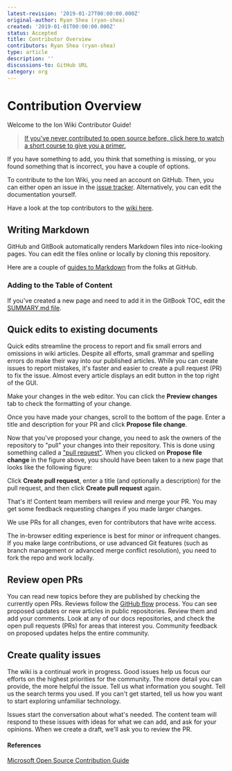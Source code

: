 ```yaml
---
latest-revision: '2019-01-27T00:00:00.000Z'
original-author: Ryan Shea (ryan-shea)
created: '2019-01-01T00:00:00.000Z'
status: Accepted
title: Contributor Overview
contributors: Ryan Shea (ryan-shea)
type: article
description: ''
discussions-to: GitHub URL
category: org
---
```


# Contribution Overview

Welcome to the Ion Wiki Contributor Guide!

> [If you've never contributed to open source before, click here to watch a short course to give you a primer.](https://egghead.io/lessons/javascript-introduction-to-github)

If you have something to add, you think that something is missing, or you found something that is incorrect, you have a couple of options.

To contribute to the Ion Wiki, you need an account on GitHub. Then, you can either open an issue in the [issue tracker](https://github.com/radartech/ionwiki/issues). Alternatively, you can edit the documentation yourself.

Have a look at the top contributors to the [wiki here](https://github.com/RadarTech/ionwiki/graphs/contributors).

## Writing Markdown
GitHub and GitBook automatically renders Markdown files into nice-looking pages. You can edit the files online or locally by cloning this repository.

Here are a couple of [guides to Markdown](https://help.github.com/categories/writing-on-github/) from the folks at GitHub.

### Adding to the Table of Content
If you've created a new page and need to add it in the GitBook TOC, edit the [SUMMARY.md file](https://github.com/RadarTech/ionwiki/blob/master/SUMMARY.md).

## Quick edits to existing documents

Quick edits streamline the process to report and fix small errors and omissions in wiki articles. Despite all efforts, small grammar and spelling errors do make their way into our published articles. While you can create issues to report mistakes, it's faster and easier to create a pull request (PR) to fix the issue. Almost every article displays an edit button in the top right of the GUI.

Make your changes in the web editor. You can click the **Preview changes** tab to check the formatting of your change.

Once you have made your changes, scroll to the bottom of the page. Enter a title and description for your PR and click **Propose file change**.

Now that you've proposed your change, you need to ask the owners of the repository to "pull" your changes into their repository. This is done using something called a ["pull request"](https://github.com/RadarTech/ionwiki/tree/master/.contributing/pull-requests.md). When you clicked on **Propose file change** in the figure above, you should have been taken to a new page that looks like the following figure:

Click **Create pull request**, enter a title (and optionally a description) for the pull request, and then click **Create pull request** again.

That's it! Content team members will review and merge your PR. You may get some feedback requesting changes if you made larger changes.

We use PRs for all changes, even for contributors that have write access.

The in-browser editing experience is best for minor or infrequent changes. If you make large contributions, or use advanced Git features (such as branch management or advanced merge conflict resolution), you need to fork the repo and work locally.

## Review open PRs

You can read new topics before they are published by checking the currently open PRs. Reviews follow the [GitHub flow](https://guides.github.com/introduction/flow/) process. You can see proposed updates or new articles in public repositories. Review them and add your comments. Look at any of our docs repositories, and check the open pull requests (PRs) for areas that interest you. Community feedback on proposed updates helps the entire community.

## Create quality issues

The wiki is a continual work in progress. Good issues help us focus our efforts on the highest priorities for the community. The more detail you can provide, the more helpful the issue. Tell us what information you sought. Tell us the search terms you used. If you can't get started, tell us how you want to start exploring unfamiliar technology.

Issues start the conversation about what's needed. The content team will respond to these issues with ideas for what we can add, and ask for your opinions. When we create a draft, we'll ask you to review the PR.

#### References

[Microsoft Open Source Contribution Guide](https://github.com/MicrosoftDocs/Contribute/tree/master)
